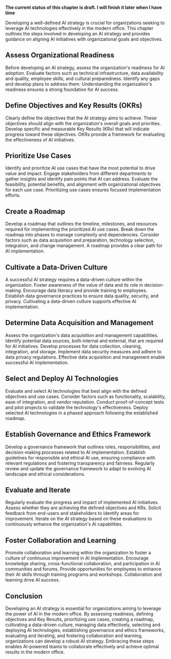 **The current status of this chapter is draft. I will finish it later when I have time**

Developing a well-defined AI strategy is crucial for organizations seeking to leverage AI technologies effectively in the modern office. This chapter outlines the steps involved in developing an AI strategy and provides guidance on aligning AI initiatives with organizational goals and objectives.

Assess Organizational Readiness
-------------------------------

Before developing an AI strategy, assess the organization's readiness for AI adoption. Evaluate factors such as technical infrastructure, data availability and quality, employee skills, and cultural preparedness. Identify any gaps and develop plans to address them. Understanding the organization's readiness ensures a strong foundation for AI success.

Define Objectives and Key Results (OKRs)
----------------------------------------

Clearly define the objectives that the AI strategy aims to achieve. These objectives should align with the organization's overall goals and priorities. Develop specific and measurable Key Results (KRs) that will indicate progress toward these objectives. OKRs provide a framework for evaluating the effectiveness of AI initiatives.

Prioritize Use Cases
--------------------

Identify and prioritize AI use cases that have the most potential to drive value and impact. Engage stakeholders from different departments to gather insights and identify pain points that AI can address. Evaluate the feasibility, potential benefits, and alignment with organizational objectives for each use case. Prioritizing use cases ensures focused implementation efforts.

Create a Roadmap
----------------

Develop a roadmap that outlines the timeline, milestones, and resources required for implementing the prioritized AI use cases. Break down the roadmap into phases to manage complexity and dependencies. Consider factors such as data acquisition and preparation, technology selection, integration, and change management. A roadmap provides a clear path for AI implementation.

Cultivate a Data-Driven Culture
-------------------------------

A successful AI strategy requires a data-driven culture within the organization. Foster awareness of the value of data and its role in decision-making. Encourage data literacy and provide training to employees. Establish data governance practices to ensure data quality, security, and privacy. Cultivating a data-driven culture supports effective AI implementation.

Determine Data Acquisition and Management
-----------------------------------------

Assess the organization's data acquisition and management capabilities. Identify potential data sources, both internal and external, that are required for AI initiatives. Develop processes for data collection, cleaning, integration, and storage. Implement data security measures and adhere to data privacy regulations. Effective data acquisition and management enable successful AI implementation.

Select and Deploy AI Technologies
---------------------------------

Evaluate and select AI technologies that best align with the defined objectives and use cases. Consider factors such as functionality, scalability, ease of integration, and vendor reputation. Conduct proof-of-concept tests and pilot projects to validate the technology's effectiveness. Deploy selected AI technologies in a phased approach following the established roadmap.

Establish Governance and Ethics Framework
-----------------------------------------

Develop a governance framework that outlines roles, responsibilities, and decision-making processes related to AI implementation. Establish guidelines for responsible and ethical AI use, ensuring compliance with relevant regulations and fostering transparency and fairness. Regularly review and update the governance framework to adapt to evolving AI landscape and ethical considerations.

Evaluate and Iterate
--------------------

Regularly evaluate the progress and impact of implemented AI initiatives. Assess whether they are achieving the defined objectives and KRs. Solicit feedback from end-users and stakeholders to identify areas for improvement. Iterate on the AI strategy based on these evaluations to continuously enhance the organization's AI capabilities.

Foster Collaboration and Learning
---------------------------------

Promote collaboration and learning within the organization to foster a culture of continuous improvement in AI implementation. Encourage knowledge sharing, cross-functional collaboration, and participation in AI communities and forums. Provide opportunities for employees to enhance their AI skills through training programs and workshops. Collaboration and learning drive AI success.

Conclusion
----------

Developing an AI strategy is essential for organizations aiming to leverage the power of AI in the modern office. By assessing readiness, defining objectives and Key Results, prioritizing use cases, creating a roadmap, cultivating a data-driven culture, managing data effectively, selecting and deploying AI technologies, establishing governance and ethics frameworks, evaluating and iterating, and fostering collaboration and learning, organizations can develop a robust AI strategy. Embracing these steps enables AI-powered teams to collaborate effectively and achieve optimal results in the modern office.
